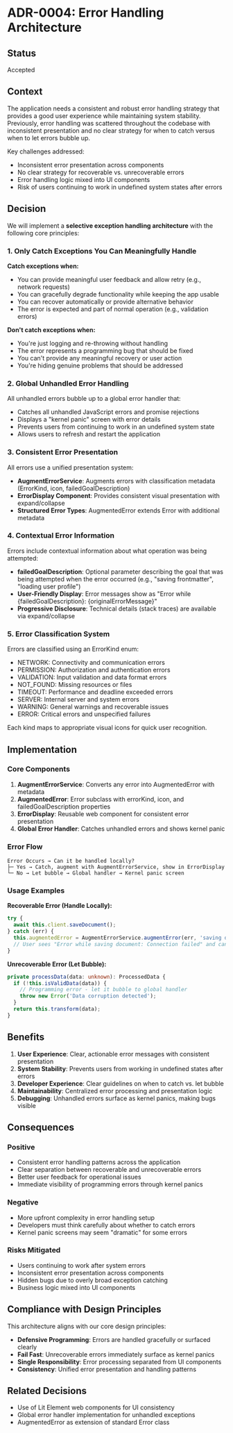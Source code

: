 # ADR-0004: Error Handling Architecture

## Status

Accepted

## Context

The application needs a consistent and robust error handling strategy that provides a good user experience while maintaining system stability. Previously, error handling was scattered throughout the codebase with inconsistent presentation and no clear strategy for when to catch versus when to let errors bubble up.

Key challenges addressed:

- Inconsistent error presentation across components
- No clear strategy for recoverable vs. unrecoverable errors
- Error handling logic mixed into UI components
- Risk of users continuing to work in undefined system states after errors

## Decision

We will implement a **selective exception handling architecture** with the following core principles:

### 1. Only Catch Exceptions You Can Meaningfully Handle

**Catch exceptions when:**

- You can provide meaningful user feedback and allow retry (e.g., network requests)
- You can gracefully degrade functionality while keeping the app usable
- You can recover automatically or provide alternative behavior
- The error is expected and part of normal operation (e.g., validation errors)

**Don't catch exceptions when:**

- You're just logging and re-throwing without handling
- The error represents a programming bug that should be fixed
- You can't provide any meaningful recovery or user action
- You're hiding genuine problems that should be addressed

### 2. Global Unhandled Error Handling

All unhandled errors bubble up to a global error handler that:

- Catches all unhandled JavaScript errors and promise rejections
- Displays a "kernel panic" screen with error details
- Prevents users from continuing to work in an undefined system state
- Allows users to refresh and restart the application

### 3. Consistent Error Presentation

All errors use a unified presentation system:

- **AugmentErrorService**: Augments errors with classification metadata (ErrorKind, icon, failedGoalDescription)
- **ErrorDisplay Component**: Provides consistent visual presentation with expand/collapse
- **Structured Error Types**: AugmentedError extends Error with additional metadata

### 4. Contextual Error Information

Errors include contextual information about what operation was being attempted:

- **failedGoalDescription**: Optional parameter describing the goal that was being attempted when the error occurred (e.g., "saving frontmatter", "loading user profile")
- **User-Friendly Display**: Error messages show as "Error while {failedGoalDescription}: {originalErrorMessage}"
- **Progressive Disclosure**: Technical details (stack traces) are available via expand/collapse

### 5. Error Classification System

Errors are classified using an ErrorKind enum:

- NETWORK: Connectivity and communication errors
- PERMISSION: Authorization and authentication errors
- VALIDATION: Input validation and data format errors
- NOT_FOUND: Missing resources or files
- TIMEOUT: Performance and deadline exceeded errors
- SERVER: Internal server and system errors
- WARNING: General warnings and recoverable issues
- ERROR: Critical errors and unspecified failures

Each kind maps to appropriate visual icons for quick user recognition.

## Implementation

### Core Components

1. **AugmentErrorService**: Converts any error into AugmentedError with metadata
2. **AugmentedError**: Error subclass with errorKind, icon, and failedGoalDescription properties
3. **ErrorDisplay**: Reusable web component for consistent error presentation
4. **Global Error Handler**: Catches unhandled errors and shows kernel panic

### Error Flow

```text
Error Occurs → Can it be handled locally?
├─ Yes → Catch, augment with AugmentErrorService, show in ErrorDisplay
└─ No → Let bubble → Global handler → Kernel panic screen
```

### Usage Examples

**Recoverable Error (Handle Locally):**

```typescript
try {
  await this.client.saveDocument();
} catch (err) {
  this.augmentedError = AugmentErrorService.augmentError(err, 'saving document');
  // User sees "Error while saving document: Connection failed" and can retry
}
```

**Unrecoverable Error (Let Bubble):**

```typescript
private processData(data: unknown): ProcessedData {
  if (!this.isValidData(data)) {
    // Programming error - let it bubble to global handler
    throw new Error('Data corruption detected');
  }
  return this.transform(data);
}
```

## Benefits

1. **User Experience**: Clear, actionable error messages with consistent presentation
2. **System Stability**: Prevents users from working in undefined states after errors
3. **Developer Experience**: Clear guidelines on when to catch vs. let bubble
4. **Maintainability**: Centralized error processing and presentation logic
5. **Debugging**: Unhandled errors surface as kernel panics, making bugs visible

## Consequences

### Positive

- Consistent error handling patterns across the application
- Clear separation between recoverable and unrecoverable errors
- Better user feedback for operational issues
- Immediate visibility of programming errors through kernel panics

### Negative

- More upfront complexity in error handling setup
- Developers must think carefully about whether to catch errors
- Kernel panic screens may seem "dramatic" for some errors

### Risks Mitigated

- Users continuing to work after system errors
- Inconsistent error presentation across components
- Hidden bugs due to overly broad exception catching
- Business logic mixed into UI components

## Compliance with Design Principles

This architecture aligns with our core design principles:

- **Defensive Programming**: Errors are handled gracefully or surfaced clearly
- **Fail Fast**: Unrecoverable errors immediately surface as kernel panics
- **Single Responsibility**: Error processing separated from UI components
- **Consistency**: Unified error presentation and handling patterns

## Related Decisions

- Use of Lit Element web components for UI consistency
- Global error handler implementation for unhandled exceptions
- AugmentedError as extension of standard Error class
